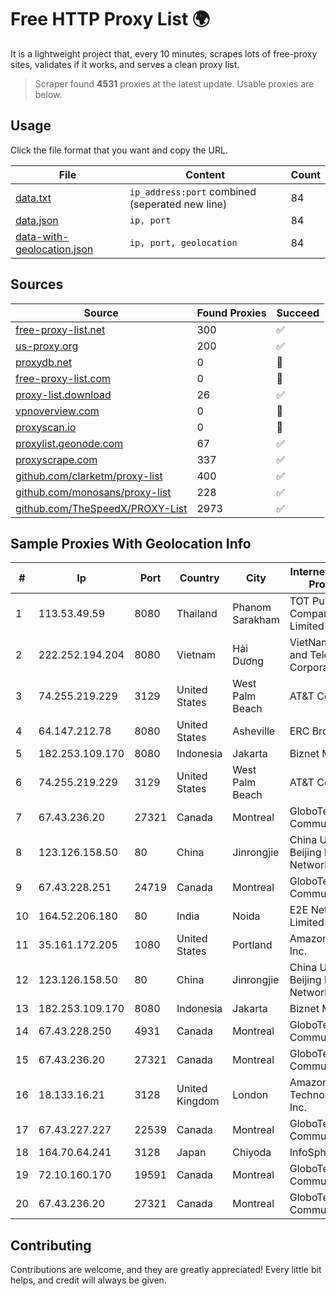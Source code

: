 
# Free HTTP Proxy List 🌍

It is a lightweight project that, every 10 minutes, scrapes lots of free-proxy sites, validates if it works, and serves a clean proxy list.


> Scraper found **4531** proxies at the latest update. Usable proxies are below.

## Usage

Click the file format that you want and copy the URL.


|File|Content|Count|
|----|-------|-----|
|[data.txt](https://raw.githubusercontent.com/themiralay/Proxy-List-World/master/data.txt)|`ip_address:port` combined (seperated new line)|84|
|[data.json](https://raw.githubusercontent.com/themiralay/Proxy-List-World/master/data.json)|`ip, port`|84|
|[data-with-geolocation.json](https://raw.githubusercontent.com/themiralay/Proxy-List-World/master/data-with-geolocation.json)|`ip, port, geolocation`|84|

## Sources

|Source|Found Proxies|Succeed|
|------|-------------|-------|
|[free-proxy-list.net](https://free-proxy-list.net)|300|✅|
|[us-proxy.org](https://www.us-proxy.org)|200|✅|
|[proxydb.net](http://proxydb.net)|0|🚫|
|[free-proxy-list.com](https://free-proxy-list.com/?page=&port=&type%5B%5D=http&type%5B%5D=https&up_time=0&search=Search)|0|🚫|
|[proxy-list.download](https://www.proxy-list.download/HTTP)|26|✅|
|[vpnoverview.com](https://vpnoverview.com/privacy/anonymous-browsing/free-proxy-servers)|0|🚫|
|[proxyscan.io](https://www.proxyscan.io)|0|🚫|
|[proxylist.geonode.com](https://proxylist.geonode.com/api/proxy-list?limit=300&page=1&sort_by=lastChecked&sort_type=desc&protocols=http,https)|67|✅|
|[proxyscrape.com](https://api.proxyscrape.com/v2/?request=displayproxies&protocol=http&timeout=10000&country=all&ssl=all&anonymity=all)|337|✅|
|[github.com/clarketm/proxy-list](https://raw.githubusercontent.com/clarketm/proxy-list/master/proxy-list-raw.txt)|400|✅|
|[github.com/monosans/proxy-list](https://raw.githubusercontent.com/monosans/proxy-list/main/proxies/http.txt)|228|✅|
|[github.com/TheSpeedX/PROXY-List](https://raw.githubusercontent.com/TheSpeedX/PROXY-List/master/http.txt)|2973|✅|


## Sample Proxies With Geolocation Info

|#|Ip|Port|Country|City|Internet Service Provider|
|-|--|----|-------|----|-------------------------|
|1|113.53.49.59|8080|Thailand|Phanom Sarakham|TOT Public Company Limited|
|2|222.252.194.204|8080|Vietnam|Hải Dương|VietNam Post and Telecom Corporation|
|3|74.255.219.229|3129|United States|West Palm Beach|AT&T Corp.|
|4|64.147.212.78|8080|United States|Asheville|ERC Broadband|
|5|182.253.109.170|8080|Indonesia|Jakarta|Biznet Metronet|
|6|74.255.219.229|3129|United States|West Palm Beach|AT&T Corp.|
|7|67.43.236.20|27321|Canada|Montreal|GloboTech Communications|
|8|123.126.158.50|80|China|Jinrongjie|China Unicom Beijing Province Network|
|9|67.43.228.251|24719|Canada|Montreal|GloboTech Communications|
|10|164.52.206.180|80|India|Noida|E2E Networks Limited|
|11|35.161.172.205|1080|United States|Portland|Amazon.com, Inc.|
|12|123.126.158.50|80|China|Jinrongjie|China Unicom Beijing Province Network|
|13|182.253.109.170|8080|Indonesia|Jakarta|Biznet Metronet|
|14|67.43.228.250|4931|Canada|Montreal|GloboTech Communications|
|15|67.43.236.20|27321|Canada|Montreal|GloboTech Communications|
|16|18.133.16.21|3128|United Kingdom|London|Amazon Technologies Inc.|
|17|67.43.227.227|22539|Canada|Montreal|GloboTech Communications|
|18|164.70.64.241|3128|Japan|Chiyoda|InfoSphere|
|19|72.10.160.170|19591|Canada|Montreal|GloboTech Communications|
|20|67.43.236.20|27321|Canada|Montreal|GloboTech Communications|



## Contributing

Contributions are welcome, and they are greatly appreciated! Every
little bit helps, and credit will always be given.

